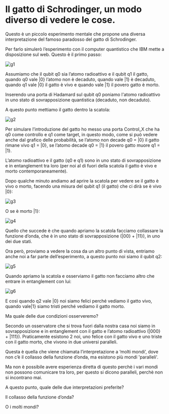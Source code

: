 # Il gatto di Schrodinger, un modo diverso di vedere le cose.

Questo è un piccolo esperimento mentale che propone una diversa interpretazione del famoso paradosso del gatto di Schrodinger.

Per farlo simulerò l’esperimento con il computer quantistico che IBM mette a disposizione sul web.
Questo è il primo passo:

![g1](https://user-images.githubusercontent.com/25941322/149671630-49533098-0a8a-4944-ae71-bbe7edcc1a03.gif)


Assumiamo che il qubit q0 sia l’atomo radioattivo e il qubit q1 il gatto, quando q0 vale |0} l’atomo non è decaduto, quando vale |1} è decaduto, quando q1 vale |0} il gatto è vivo e quando vale |1} il povero gatto è morto.

Inserendo una porta di Hadamard sul qubit q0 poniamo l'atomo radioattivo in uno stato di sovrapposizione quantistica (decaduto, non decaduto).

A questo punto mettiamo il gatto dentro la scatola:

![g2](https://user-images.githubusercontent.com/25941322/149671667-81b6c2ca-43f5-434e-b7d7-adeb411dd07b.gif)


Per simulare l’introduzione del gatto ho messo una porta Control_X che ha q0 come controllo e q1 come target, in questo modo, come si può vedere anche dal grafico delle probabilità, se l’atomo non decade q0 = |0} il gatto rimane vivo q1 = |0}, se l’atomo decade q0 = |1} il povero gatto muore q1 = |1}.

L’atomo radioattivo e il gatto (q0 e q1) sono in uno stato di sovrapposizione e in entanglement tra loro (per noi al di fuori della scatola il gatto è vivo e morto contemporaneamente).

Dopo qualche minuto andiamo ad aprire la scatola per vedere se il gatto è vivo o morto, facendo una misura del qubit q1 (il gatto) che ci dirà se è vivo |0}:

![g3](https://user-images.githubusercontent.com/25941322/149671698-9b278ac6-4cd3-42e8-95cc-06eeda452b58.gif)


O se è morto |1}:

![g4](https://user-images.githubusercontent.com/25941322/149672123-58a7b493-4dab-44c1-8c8b-9984ba8914d2.gif)


Quello che succede è che quando apriamo la scatola facciamo collassare la funzione d’onda, che è in uno stato di sovrapposizione (|00} + |11}), in uno dei due stati.

Ora però, proviamo a vedere la cosa da un altro punto di vista, entriamo anche noi a far parte dell’esperimento, a questo punto noi siamo il qubit q2:

![g5](https://user-images.githubusercontent.com/25941322/149672143-39c92db5-d38b-4ed3-82cf-0cd7c58fa42a.gif)


Quando apriamo la scatola e osserviamo il gatto non facciamo altro che entrare in entanglement con lui:

![g6](https://user-images.githubusercontent.com/25941322/149672203-53bf9cb3-351a-47a6-934d-a14ef31cd928.gif)


E così quando q2 vale |0} noi siamo felici perché vediamo il gatto vivo, quando vale|1} siamo tristi perché vediamo il gatto morto.

Ma quale delle due condizioni osserveremo?

Secondo un osservatore che si trova fuori dalla nostra casa noi siamo in sovrapposizione e in entanglement con il gatto e l’atomo radioattivo (|000} + |111}).
Praticamente esistono 2 noi, uno felice con il gatto vivo e uno triste con il gatto morto, che vivono in due universi paralleli.

Questa è quella che viene chiamata l’interpretazione a ‘molti mondi’, dove non c’è il collasso della funzione d’onda, ma esistono più mondi 'paralleli'.

Ma non è possibile avere esperienza diretta di questo perchè i vari mondi non possono comunicare tra loro, per questo si dicono paralleli, perchè non si incontrano mai. 

A questo punto, quale delle due interpretazioni preferite?

Il collasso della funzione d’onda?

O i molti mondi?
